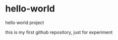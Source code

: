 hello-world
===========

hello world project

this is my first github repository, just for experiment
